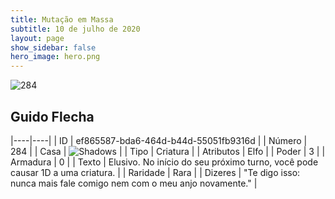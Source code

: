 ```yaml
---
title: Mutação em Massa
subtitle: 10 de julho de 2020
layout: page
show_sidebar: false
hero_image: hero.png
---
```


![284](https://cdn.keyforgegame.com/media/card_front/pt/479_284_6PFF22FCR36W_pt.png)

## Guido Flecha

|----|----|
| ID | ef865587-bda6-464d-b44d-55051fb9316d |
| Número | 284 |
| Casa | ![Shadows](https://archonarcana.com/images/thumb/e/ee/Shadows.png/22px-Shadows.png "Sombras") |
| Tipo | Criatura |
| Atributos | Elfo |
| Poder | 3 |
| Armadura | 0 |
| Texto | Elusivo. No início do seu próximo turno,  você pode causar 1D a uma criatura. |
| Raridade | Rara |
| Dizeres | "Te digo isso: nunca mais fale comigo  nem com o meu anjo novamente." |
